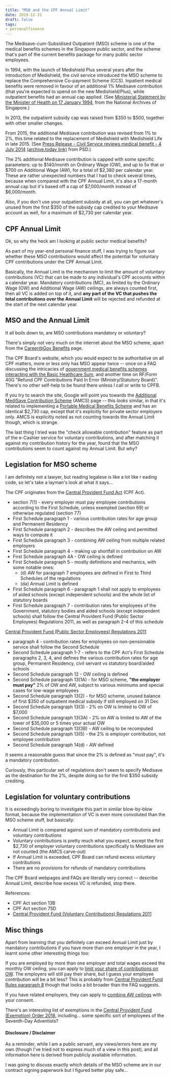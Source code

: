 ```yaml
---
title: "MSO and the CPF Annual Limit"
date: 2019-12-31
draft: false
tags:
- personalfinance
---
```


The Medisave-cum-Subsidised Outpatient (MSO) scheme is one of the medical benefits schemes in the Singapore public sector, and the scheme that's part of the current benefits package for many public sector employees.

In 1994, with the launch of Medishield Plus several years after the introduction of Medishield, the civil service introduced the MSO scheme to replace the Comprehensive Co-payment Scheme (CCS).
Inpatient medical benefits were removed in favour of an additional 1% Medisave contribution (that you're expected to spend on the new Medishield/Plus), while outpatient benefits had an annual cap applied.
(See [Ministerial Statement by the Minister of Health on 17 January 1994](https://www.nas.gov.sg/archivesonline/data/pdfdoc/yybg19940117s.pdf), from the National Archives of Singapore.)

In 2013, the outpatient subsidy cap was raised from $350 to $500, together with other smaller changes.

From 2015, the additional Medisave contribution was revised from 1% to 2%, this time related to the replacement of Medishield with Medishield Life in late 2015.
(See [Press Release - Civil Service reviews medical benefit - 4 July 2014](https://www.psd.gov.sg/press-room/press-releases/press-release---civil-service-reviews-medical-benefit) [(archive.today link)](http://archive.today/SNBoy) from PSD.)

The 2% additional Medisave contribution is capped with some specific parameters: up to $140/month on Ordinary Wage (OW), and up to 5x that or $700 on Additional Wage (AW), for a total of $2,380 per calendar year.
These are rather unexpected numbers that I had to check several times, because when compared with the CPF Annual Limit, it's also a 17-month annual cap but it's based off a cap of $7,000/month instead of $6,000/month.

Also, if you don't use your outpatient subsidy at all, you can get whatever's unused from the first $350 of the subsidy cap credited to your Medisave account as well, for a maximum of $2,730 per calendar year.

## CPF Annual Limit

Ok, so why the heck am I looking at public sector medical benefits?

As part of my year-end personal finance stuff, I was trying to figure out whether these MSO contributions would affect the potential for voluntary CPF contributions under the CPF Annual Limit.

Basically, the Annual Limit is the mechanism to limit the amount of voluntary contributions (VC) that can be made to any individual's CPF accounts within a calendar year.
Mandatory contributions (MC), as limited by the Ordinary Wage (OW) and Additional Wage (AW) ceilings, are always counted first, then all VC is added on top of it, and **any part of the VC that pushes the total contributions over the Annual Limit** will be rejected and refunded at the start of the next calendar year.

## MSO and the Annual Limit

It all boils down to, are MSO contributions mandatory or voluntary?

There's simply not very much on the internet about the MSO scheme, apart from the [Career@Gov Benefits](https://www.careers.gov.sg/build-your-career/career-toolkit/benefits) page.

The CPF Board's website, which you would expect to be authoritative on all CPF matters, more or less only has MSO appear twice -- once on a FAQ discussing the intricacies of [government medical benefits schemes interacting with the Basic Healthcare Sum](https://www.cpf.gov.sg/members/FAQ/schemes/healthcare/medisave/FAQDetails?category=healthcare&group=MediSave&ajfaqid=2276958&folderid=12917), and another time on RF/Form 40G "Refund CPF Contributions Paid In Error (Ministry/Statutory Board)". 
There's no other self-help to be found there unless I call or write to CPFB.

If you try to search the site, Google will point you towards the [Additional MediSave Contribution Scheme](https://www.cpf.gov.sg/Employers/EmployerGuides/employer-guides/paying-cpf-contributions/voluntary-contributions-for-your-employees) (AMCS) page -- this _looks_ similar, in that it's related to implementing a [Portable Medical Benefits Scheme](https://www.mom.gov.sg/employment-practices/schemes-for-employers-and-employees/portable-medical-benefits) and has an identical $2,730 cap, except that it's explicitly for private sector employers only.
AMCS is explicitly noted as not counting towards the Annual Limit though, which is strange.

The last thing I tried was the "check allowable contribution" feature as part of the e-Cashier service for voluntary contributions, and after matching it against my contribution history for the year, found that the MSO contributions seem to count against my Annual Limit.
But why?

## Legislation for MSO scheme

I am definitely not a lawyer, but reading legalese is like a lot like r eading code, so let's take a layman's look at what it says...

The CPF originates from the [Central Provident Fund Act](https://sso.agc.gov.sg/Act/CPFA1953?ValidDate=20191201) (CPF Act).

- section 7(1) - every employer must pay employee contributions according to the First Schedule, unless exempted (section 69) or otherwise regulated (section 77)
- First Schedule paragraph 1 - various contribution rates for age group and Permanent Residency
- First Schedule paragraph 2 - describes the AW ceiling and permitted ways to compute it
- First Schedule paragraph 3 - combining AW ceiling from multiple related employers
- First Schedule paragraph 4 - making up shortfall in contribution on AW
- First Schedule paragraph 4A - OW ceiling is defined
- First Schedule paragraph 5 - mostly definitions and mechanics, with some notable ones:
    - (d) AW for paragraph 7 employees are defined in First to Third Schedules of the regulations
    - (da) Annual Limit is defined
- First Schedule paragraph 6 - paragraph 1 shall not apply to employees of aided schools (except independent schools) and the whole list of statutory boards
- First Schedule paragraph 7 - contribution rates for employees of the Government, statutory bodies and aided schools (except independent schools) shall follow the Central Provident Fund (Public Sector Employees) Regulations 2011, as well as paragraph 2-4 of this schedule

[Central Provident Fund (Public Sector Employees) Regulations 2011](https://sso.agc.gov.sg/SL/CPFA1953-S106-2011?DocDate=20190509&ValidDate=20190510)

- paragraph 4 - contribution rates for employees on non-pensionable service shall follow the Second Schedule
- Second Schedule paragraph 1-7 - refers to the CPF Act's First Schedule paragraphs 2, 3, 4, and defines the various contribution rates for age group, Permanent Residency, civil servant vs statutory board/aided schools
- Second Schedule paragraph 12 - OW ceiling is defined
- Second Schedule paragraph 13(1A) - for MSO scheme, **"the employer must pay"** 2% of OW and AW, subject to various minimums and special cases for low-wage employees
- Second Schedule paragraph 13(2) - for MSO scheme, unused balance of first $350 of outpatient medical subsidy if still employed on 31 Dec
- Second Schedule paragraph 13(3) - 2% on OW is limited to OW of $7,000
- Second Schedule paragraph 13(3A) - 2% on AW is limited to AW of the lower of $35,000 or 5 times your actual OW
- Second Schedule paragraph 13(3B) - AW ceiling to be recomputed
- Second Schedule paragraph 13(5) - the 2% is employer contribution, not employee contribution
- Second Schedule paragraph 14(d) - AW defined

It seems a reasonable guess that since the 2% is defined as "must pay", it's a mandatory contribution.

Curiously, this particular set of regulations don't seem to specify Medisave as the destination for the 2%, despite doing so for the first $350 subsidy crediting.

## Legislation for voluntary contributions

It is exceedingly boring to investigate this part in similar blow-by-blow format, because the implementation of VC is even more convoluted than the MSO scheme stuff, but basically:

- Annual Limit is compared against sum of mandatory contributions and voluntary contributions
- Voluntary contributions is pretty much what you expect, except the first $2,730 of employer voluntary contributions specifically to Medisave are not counted (the AMCS carve-out)
- If Annual Limit is exceeded, CPF Board can refund excess voluntary contributions
- There are no provisions for refunds of mandatory contributions

The CPF Board webpages and FAQs are literally very correct -- describe Annual Limit, describe how excess VC is refunded, stop there.

References:

- CPF Act section 13B
- CPF Act section 75D
- [Central Provident Fund (Voluntary Contributions) Regulations 2011](https://sso.agc.gov.sg/SL/CPFA1953-S731-2011?DocDate=20191230&ValidDate=20191201)

## Misc things

Apart from learning that you definitely can exceed Annual Limit just by mandatory contributions if you have more than one employer in the year, I learnt some other interesting things too:

If you are employed by more than one employer and total wages exceed the monthly OW ceiling, you can apply to [limit your share of contributions on OW](https://www.cpf.gov.sg/members/FAQ/schemes/other-matters/cpf-contribution-for-employees/FAQDetails?category=other+matters&group=CPF+Contribution+for+Employees&ajfaqid=2295959&folderid=18087).
The employers will still pay their share, but I guess your employee contribution will be a bit less? 
This is probably from [Central Provident Fund Rules paragraph 8](https://sso.agc.gov.sg/SL/CPFA1953-R3?DocDate=20161220&ValidDate=20170101#pr8-) though that looks a bit broader than the FAQ suggests.

If you have related employers, they can apply to [combine AW ceilings](https://www.cpf.gov.sg/employers/FAQ/employer-guides/Hiring-Employees/CPF-Contributions-for-your-Employees/FAQDetails?category=Hiring%20Employees&group=CPF%20Contributions%20for%20your%20Employees&folderid=14230&ajfaqid=2201720) with your consent.

There's an interesting list of exemptions in the [Central Provident Fund (Exemption) Order 2018](https://sso.agc.gov.sg/SL/CPFA1953-S61-2018?DocDate=20180202&ValidDate=20191201), including... some specific sort of employees of the Seventh-Day Adventists?

#### Disclosure / Disclaimer

As a reminder, while I am a public servant, any views/errors here are my own (though I've tried not to express much of a view in this post), and all information here is derived from publicly available information.

I was going to discuss exactly which details of the MSO scheme are in our contract signing paperwork but I figured better play safe...
